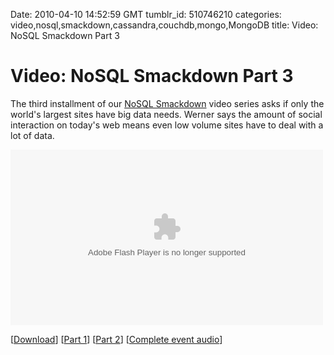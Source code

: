 Date: 2010-04-10 14:52:59 GMT
tumblr_id: 510746210
categories: video,nosql,smackdown,cassandra,couchdb,mongo,MongoDB
title: Video: NoSQL Smackdown Part 3

# Video: NoSQL Smackdown Part 3

The third installment of our [NoSQL Smackdown](http://thechangelog.com/post/457259567/episode-0-1-8-nosql-smackdown) video series asks if only the world's largest sites have big data needs. Werner says the amount of social interaction on today's web means even low volume sites have to deal with a lot of data.

<embed src="http://blip.tv/play/hbxigdTPCgA%2Em4v" type="application/x-shockwave-flash" width="500" height="281" allowscriptaccess="always" allowfullscreen="true"></embed>

[[Download](http://blip.tv/file/get/Thechangelog-NoSQLSmackdownPart3538.m4v)]
[[Part 1](http://thechangelog.com/post/490200830/video-nosql-smackdown-part-1)]
[[Part 2](http://thechangelog.com/post/499753970/video-nosql-smackdown-part-2)]
[[Complete event audio](http://thechangelog.com/post/457259567/episode-0-1-8-nosql-smackdown)]
